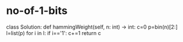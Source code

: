 # no-of-1-bits
class Solution:
    def hammingWeight(self, n: int) -> int:
        c=0
        p=bin(n)[2:]
        l=list(p)
        for i in l:
            if i=='1':
                c+=1
        return c
